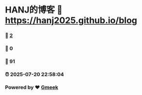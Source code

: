 # HANJ的博客 :link: https://hanj2025.github.io/blog 
### :page_facing_up: [2](https://hanj2025.github.io/blog/tag.html) 
### :speech_balloon: 0 
### :hibiscus: 91 
### :alarm_clock: 2025-07-20 22:58:04 
### Powered by :heart: [Gmeek](https://github.com/Meekdai/Gmeek)
